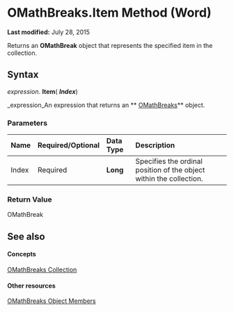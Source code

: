 
# OMathBreaks.Item Method (Word)

 **Last modified:** July 28, 2015

Returns an  **OMathBreak** object that represents the specified item in the collection.

## Syntax

 _expression_. **Item**( **_Index_**)

 _expression_An expression that returns an  ** [OMathBreaks](fa01cd62-b8ad-52bf-f36a-f5d1548d3d1e.md)** object.


### Parameters



|**Name**|**Required/Optional**|**Data Type**|**Description**|
|:-----|:-----|:-----|:-----|
|Index|Required| **Long**|Specifies the ordinal position of the object within the collection.|

### Return Value

OMathBreak


## See also


#### Concepts


 [OMathBreaks Collection](fa01cd62-b8ad-52bf-f36a-f5d1548d3d1e.md)
#### Other resources


 [OMathBreaks Object Members](8a16ddcf-9fdc-0cb6-b033-99fe89846a04.md)
